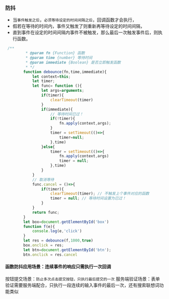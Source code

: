 ### 防抖
* 当`事件触发之后`，`必须等待设定的时间间隔之后`，回调函数才会执行，
* 假若在等待的时间内，事件又触发了则重新再等待设定的时间间隔，
* 直到事件在设定的时间间隔内事件不被触发，那么最后一次触发事件后，则执行函数。

```javascript
 /**
         * @param fn {Function} 函数
         * @param time {number} 等待时间
         * @param immediate {Boolean} 是否立即触发函数
         * */
        function debounce(fn,time,immediate){
            let context=this;
            let timer;
            let func= function (){
                let args=arguments;
                if(timer){
                    clearTimeout(timer)
                }
                if(immediate){
                    // 等待时间已过！
                    if(!timer){
                        fn.apply(context,args);
                    }
                    timer = setTimeout(()=>{
                        timer=null;
                    },time)
                }else{
                    timer = setTimeout(()=>{
                        fn.apply(context,args)
                        timer = null;
                    },time)
                }
            }
            // 取消等待
            func.cancel = ()=>{
                if(timer){
                    clearTimeout(timer); // 不触发上个事件对应的函数
                    timer = null; // 等待时间设置为已过！
                }
            }
            return func;
        }
        let box=document.getElementById('box')
        function f(e){
            console.log(e,'click')
        }
        let res = debounce(f,1000,true)
        box.onclick = res;
        let btn=document.getElementById('btn');
        btn.onclick = res.cancel
```

#### 函数防抖应用场景：连续事件的响应只需执行一次回调
按钮提交场景：`防止多次点击提交按钮，只执行最后提交的一次`
服务端验证场景：表单验证需要服务端配合，只执行一段连续的输入事件的最后一次，还有搜索联想词功能类似






